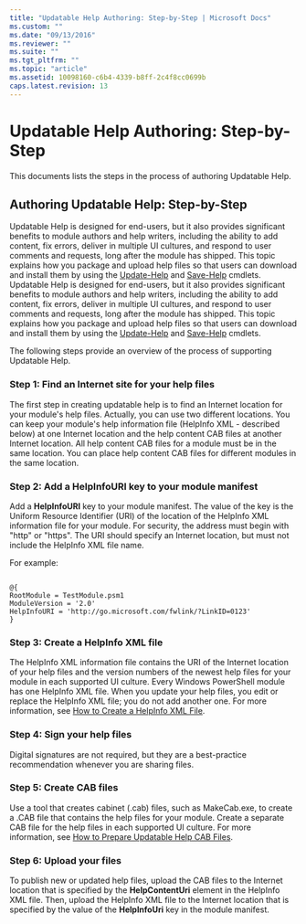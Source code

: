 ```yaml
---
title: "Updatable Help Authoring: Step-by-Step | Microsoft Docs"
ms.custom: ""
ms.date: "09/13/2016"
ms.reviewer: ""
ms.suite: ""
ms.tgt_pltfrm: ""
ms.topic: "article"
ms.assetid: 10098160-c6b4-4339-b8ff-2c4f8cc0699b
caps.latest.revision: 13
---
```

# Updatable Help Authoring: Step-by-Step
This documents lists the steps in the process of authoring Updatable Help.

## Authoring Updatable Help: Step-by-Step
 Updatable Help is designed for end-users, but it also provides significant benefits to module authors and help writers, including the ability to add content, fix errors, deliver in multiple UI cultures, and respond to user comments and requests, long after the module has shipped. This topic explains how you package and upload help files so that users can download and install them by using the [Update-Help](/powershell/module/Microsoft.PowerShell.Core/Update-Help) and [Save-Help](http://go.microsoft.com/fwlink/?LinkID=210612) cmdlets.
 Updatable Help is designed for end-users, but it also provides significant benefits to module authors and help writers, including the ability to add content, fix errors, deliver in multiple UI cultures, and respond to user comments and requests, long after the module has shipped. This topic explains how you package and upload help files so that users can download and install them by using the [Update-Help](http://go.microsoft.com/fwlink/?LinkID=210614) and [Save-Help](http://go.microsoft.com/fwlink/?LinkID=210612) cmdlets.

 The following steps provide an overview of the process of supporting Updatable Help.

### Step 1: Find an Internet site for your help files
 The first step in creating updatable help is to find an Internet location for your module's help files. Actually, you can use two different locations. You can keep your module's help information file (HelpInfo XML - described below) at one Internet location and the help content CAB files at another Internet location. All help content CAB files for a module must be in the same location. You can place help content CAB files for different modules in the same location.

### Step 2: Add a HelpInfoURI key to your module manifest
 Add a **HelpInfoURI** key to your module manifest. The value of the key is the Uniform Resource Identifier (URI) of the location of the HelpInfo XML information file for your module. For security, the address must begin with "http" or "https". The URI should specify an Internet location, but must not include the HelpInfo XML file name.

 For example:

```

@{
RootModule = TestModule.psm1
ModuleVersion = '2.0'
HelpInfoURI = 'http://go.microsoft.com/fwlink/?LinkID=0123'
}
```

### Step 3: Create a HelpInfo XML file
 The HelpInfo XML information file contains the URI of the Internet location of your help files and the version numbers of the newest help files for your module in each supported UI culture. Every Windows PowerShell module has one HelpInfo XML file. When you update your help files, you edit or replace the HelpInfo XML file; you do not add another one. For more information, see [How to Create a HelpInfo XML File](./how-to-create-a-helpinfo-xml-file.md).

### Step 4: Sign your help files
 Digital signatures are not required, but they are a best-practice recommendation whenever you are sharing files.

### Step 5: Create CAB files
 Use a tool that creates cabinet (.cab) files, such as MakeCab.exe, to create a .CAB file that contains the help files for your module. Create a separate CAB file for the help files in each supported UI culture. For more information, see [How to Prepare Updatable Help CAB Files](./how-to-prepare-updatable-help-cab-files.md).

### Step 6: Upload your files
 To publish new or updated help files, upload the CAB files to the Internet location that is specified by the **HelpContentUri** element in the HelpInfo XML file. Then, upload the HelpInfo XML file to the Internet location that is specified by the value of the **HelpInfoUri** key in the module manifest.
